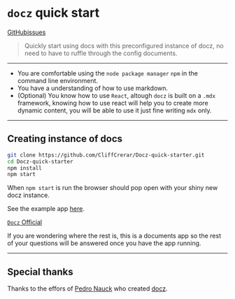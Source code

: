 # `docz` quick start


[GitHubissues](https://github.com/CliffCrerar/Docz-quick-starter/appveyor/ci/:user/:repo.svg)


> Quickly start using docs with this preconfigured instance of docz, no need to have to ruffle through the config documents.






---



* You are comfortable using the `node package manager` `npm` in the command line environment.
* You have a understanding of how to use markdown.
* (Optional) You know how to use `React`, altough  `docz` is built on a `.mdx` framework, knowing how to use react will help you to create more dynamic content, you will be able to use it just fine writing `mdx` only.
 
---

## Creating instance of docs

```bash
git clone https://github.com/CliffCrerar/Docz-quick-starter.git
cd Docz-quick-starter
npm install
npm start
```


When `npm start` is run the browser should pop open with your shiny new docz instance.

See the example app [here](https://docz-quick-starter.c1i44.now.sh). 

[`Docz` Official](https://www.docz.site/)

If you are wondering where the rest is, this is a documents app so the rest of your questions will be answered once you have the app running.

---

## Special thanks

Thanks to the effors of [Pedro Nauck](https://github.com/pedronauck) who created [docz](https://github.com/pedronauck/docz).
